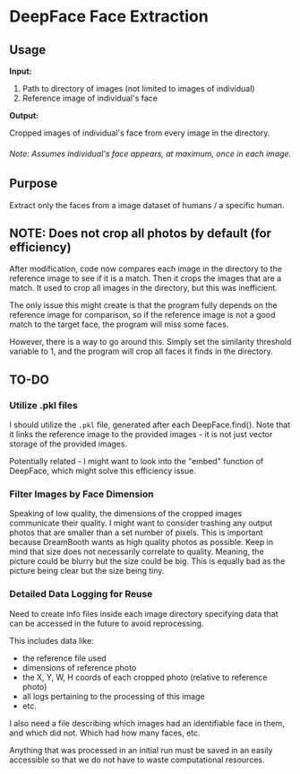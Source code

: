 # DeepFace Face Extraction

## Usage

**Input:**

1. Path to directory of images (not limited to images of individual)
2. Reference image of individual's face

**Output:**

Cropped images of individual's face from every image in the directory.

###### Note: Assumes individual's face appears, at maximum, once in each image.

## Purpose

Extract only the faces from a image dataset of humans / a specific human.

## NOTE: Does not crop all photos by default (for efficiency)

After modification, code now compares each image in the directory to the reference image to see if it is a match. Then it crops the images that are a match. It used to crop all images in the directory, but this was inefficient.

The only issue this might create is that the program fully depends on the reference image for comparison, so if the reference image is not a good match to the target face, the program will miss some faces.

However, there is a way to go around this. Simply set the similarity threshold variable to 1, and the program will crop all faces it finds in the directory.

## TO-DO

### Utilize .pkl files

I should utilize the `.pkl` file, generated after each DeepFace.find(). Note that it links the reference image to the provided images - it is not just vector storage of the provided images.

Potentially related - I might want to look into the "embed" function of DeepFace, which might solve this efficiency issue.

### Filter Images by Face Dimension

Speaking of low quality, the dimensions of the cropped images communicate their quality. I might want to consider trashing any output photos that are smaller than a set number of pixels. This is important because DreamBooth wants as high quality photos as possible. Keep in mind that size does not necessarily correlate to quality. Meaning, the picture could be blurry but the size could be big. This is equally bad as the picture being clear but the size being tiny.

### Detailed Data Logging for Reuse

Need to create info files inside each image directory specifying data that can be accessed in the future to avoid reprocessing.

This includes data like:

- the reference file used
- dimensions of reference photo
- the X, Y, W, H coords of each cropped photo (relative to reference photo)
- all logs pertaining to the processing of this image
- etc.

I also need a file describing which images had an identifiable face in them, and which did not. Which had how many faces, etc.

Anything that was processed in an initial run must be saved in an easily accessible so that we do not have to waste computational resources.
